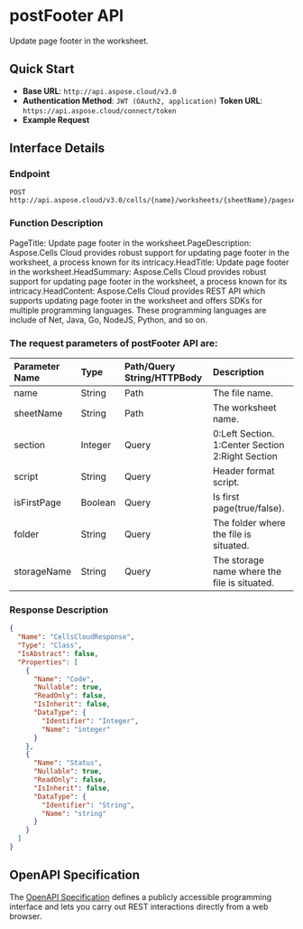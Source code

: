 # **postFooter API**

Update page footer in the worksheet. 

## **Quick Start**

- **Base URL**: `http://api.aspose.cloud/v3.0`
- **Authentication Method**: `JWT (OAuth2, application)`  **Token URL**: `https://api.aspose.cloud/connect/token`
- **Example Request** 
<script src="https://gist.github.com/aspose-cells-cloud-gists/8a5b324fdf3e574dbd747c1a1e24b05d.js?file=Example30_PostFooter.cs"></script>

## **Interface Details**

### **Endpoint** 

```
POST http://api.aspose.cloud/v3.0/cells/{name}/worksheets/{sheetName}/pagesetup/footer
```

### **Function Description**
PageTitle: Update page footer in the worksheet.PageDescription: Aspose.Cells Cloud provides robust support for updating page footer in the worksheet, a process known for its intricacy.HeadTitle: Update page footer in the worksheet.HeadSummary: Aspose.Cells Cloud provides robust support for updating page footer in the worksheet, a process known for its intricacy.HeadContent: Aspose.Cells Cloud provides REST API which supports updating page footer in the worksheet and offers SDKs for multiple programming languages. These programming languages are include of Net, Java, Go, NodeJS, Python, and so on.

### The request parameters of **postFooter** API are: 

| Parameter Name | Type | Path/Query String/HTTPBody | Description | 
| :- | :- | :- |:- | 
|name|String|Path|The file name.|
|sheetName|String|Path|The worksheet name.|
|section|Integer|Query|0:Left Section. 1:Center Section 2:Right Section|
|script|String|Query|Header format script.|
|isFirstPage|Boolean|Query|Is first page(true/false).|
|folder|String|Query|The folder where the file is situated.|
|storageName|String|Query|The storage name where the file is situated.|


### **Response Description**
```json
{
  "Name": "CellsCloudResponse",
  "Type": "Class",
  "IsAbstract": false,
  "Properties": [
    {
      "Name": "Code",
      "Nullable": true,
      "ReadOnly": false,
      "IsInherit": false,
      "DataType": {
        "Identifier": "Integer",
        "Name": "integer"
      }
    },
    {
      "Name": "Status",
      "Nullable": true,
      "ReadOnly": false,
      "IsInherit": false,
      "DataType": {
        "Identifier": "String",
        "Name": "string"
      }
    }
  ]
}
```

## OpenAPI Specification

The [OpenAPI Specification](https://reference.aspose.cloud/cells/#/PageSetupController/PostFooter) defines a publicly accessible programming interface and lets you carry out REST interactions directly from a web browser.

